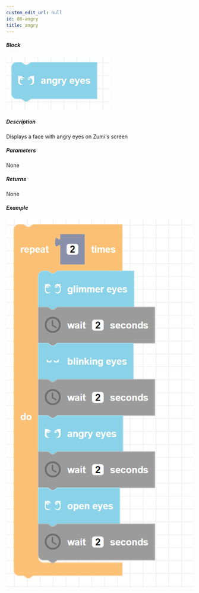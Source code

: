 ```yaml
---
custom_edit_url: null
id: 08-angry
title: angry
---
```


##### Block

![angry image](angry.png)

##### Description

Displays a face with angry eyes on Zumi's screen

##### Parameters

None

##### Returns

None

##### Example

![angry example](glimmer_blinking_angry_open_example.png)

